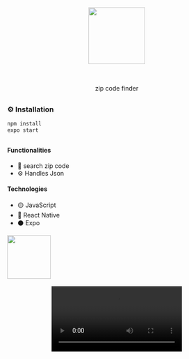 ### <p align='center'> <img src="https://github.com/fabioVitorio/busca_cep_mobile/assets/109548564/7c2773f9-af2e-418e-ba47-d0955f528303" width="130"/></p>
<br>
<p align='center'> zip code finder <br></p>

##
### ⚙️ Installation
```bash
npm install
expo start
```
##
#### Functionalities
- 🔎 search zip code <br>
- ⚙️ Handles Json
 #### Technologies
- 🟡 JavaScript <br>
- 🔵 React Native <br>
- ⚫ Expo <br>

<div>
  <img height="100em" src="https://github-readme-stats.vercel.app/api/pin/?username=fabioVitorio&repo=calc_imc"/>
  <a href="https://github.com/fabioVitorio">
</div>
 
<br>

<div align='center'> <video src="https://github.com/fabioVitorio/busca_cep_mobile/assets/109548564/9f7c55cf-a58a-4efe-ab5a-da655159cae6" /></div>

